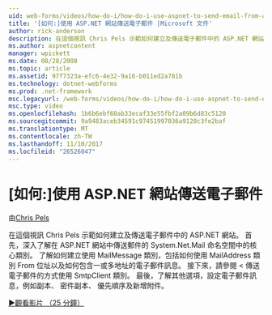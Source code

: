 ```yaml
---
uid: web-forms/videos/how-do-i/how-do-i-use-aspnet-to-send-email-from-a-web-site
title: '[如何:]使用 ASP.NET 網站傳送電子郵件 |Microsoft 文件'
author: rick-anderson
description: 在這個視訊 Chris Pels 示範如何建立及傳送電子郵件中的 ASP.NET 網站。 首先，深入了解 f System.Net.Mail 命名空間中的核心類別...
ms.author: aspnetcontent
manager: wpickett
ms.date: 08/28/2008
ms.topic: article
ms.assetid: 97f7323a-efc6-4e32-9a16-b011ed2a781b
ms.technology: dotnet-webforms
ms.prod: .net-framework
msc.legacyurl: /web-forms/videos/how-do-i/how-do-i-use-aspnet-to-send-email-from-a-web-site
msc.type: video
ms.openlocfilehash: 1b6b6ebf60ab33ecaf33e55fbf2a09b6d83c5120
ms.sourcegitcommit: 9a9483aceb34591c97451997036a9120c3fe2baf
ms.translationtype: MT
ms.contentlocale: zh-TW
ms.lasthandoff: 11/10/2017
ms.locfileid: "26526047"
---
```

<a name="how-do-i-use-aspnet-to-send-email-from-a-web-site"></a>[如何:]使用 ASP.NET 網站傳送電子郵件
====================
由[Chris Pels](https://twitter.com/chrispels)

在這個視訊 Chris Pels 示範如何建立及傳送電子郵件中的 ASP.NET 網站。 首先，深入了解在 ASP.NET 網站中傳送郵件的 System.Net.Mail 命名空間中的核心類別。 了解如何建立使用 MailMessage 類別，包括如何使用 MailAddress 類別 From 位址以及如何包含一或多地址的電子郵件訊息。 接下來，請參閱 < 傳送電子郵件的方式使用 SmtpClient 類別。 最後，了解其他選項，設定電子郵件訊息，例如副本、 密件副本、 優先順序及新增附件。

[&#9654;觀看影片 （25 分鐘）](https://channel9.msdn.com/Blogs/ASP-NET-Site-Videos/how-do-i-use-aspnet-to-send-email-from-a-web-site)
